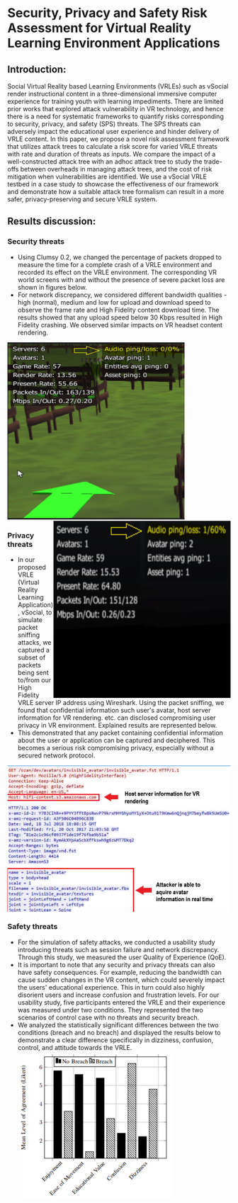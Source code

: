 #                        Security, Privacy and Safety Risk Assessment for Virtual Reality Learning Environment Applications

## Introduction:
Social Virtual Reality based Learning Environments (VRLEs) such as vSocial render instructional content in a three-dimensional immersive computer experience for training youth with learning impediments. There are limited prior works that explored attack vulnerability in VR technology, and hence there is a need for systematic frameworks to quantify risks corresponding to security, privacy, and safety (SPS) threats. The SPS threats can adversely impact the educational user experience and hinder delivery of VRLE content. In this paper, we propose a novel risk assessment framework that utilizes attack trees to calculate a risk score for varied VRLE threats with rate and duration of threats as inputs. We compare the impact of a well-constructed attack tree with an adhoc attack tree to study the trade-offs between overheads in managing attack trees, and the cost of risk mitigation when vulnerabilities are identified. We use a vSocial VRLE testbed in a case study to showcase the effectiveness of our framework and demonstrate how a suitable attack tree formalism can result in a more safer, privacy-preserving and secure VRLE system.

## Results discussion:
### Security threats
- Using Clumsy 0.2, we changed the percentage of packets dropped to measure the time for a complete crash of a VRLE environment and recorded its effect on the VRLE environment. The corresponding VR world screens with and without the presence of severe packet loss are shown in figures below.
- For network discrepancy, we considered different bandwidth qualities - high (normal), medium and low for upload and download speed to observe the frame rate and High Fidelity content download time.
The results showed that any upload speed below 30 Kbps resulted in High Fidelity crashing. We observed similar impacts on VR headset content rendering. 
<p float="left">
  <img src="https://github.com/VR-SPS/Results/blob/master/Without%20Packet%20Loss.PNG" width="400" height="400" />
  <img src="https://github.com/VR-SPS/Results/blob/master/After%20Packet%20Loss.PNG" width="400" height="400" align="right"/> 
</p>

### Privacy threats

- In our proposed VRLE (Virtual Reality Learning Application), vSocial, to simulate packet sniffing attacks, we captured a subset of packets being sent to/from our High Fidelity VRLE server IP address using Wireshark. Using the packet sniffing, we found that confidential information such user's avatar, host server information for VR rendering. etc. can disclosed compromising user privacy in VR environment. Explained results are represented below.
- This demonstrated that any packet containing confidential information about the user or application can be captured and deciphered. This becomes a serious risk compromising privacy, especially without a secured network protocol.
<p align="center">
<img src="https://github.com/VR-SPS/Results/blob/master/packet_sniffing.PNG" align="center"/>
</p>

### Safety threats
- For the simulation of safety attacks, we conducted a usability study introducing threats such as session failure and network discrepancy. Through this study, we measured the user Quality of Experience (QoE).
- It is important to note that any security and privacy threats can also have safety consequences. For example, reducing the bandwidth can cause sudden changes in the VR content, which could severely impact the users' educational experience. This in turn could also highly disorient users and increase confusion and frustration levels. For our usability study, five participants entered the VRLE and their experience was measured under two conditions. They represented the two scenarios of control case with no threats and security breach.
- We analyzed the statistically significant differences between the two conditions (breach and no breach) and displayed the results below to demonstrate a clear difference specifically in dizziness, confusion, control, and attitude towards the VRLE.
                   <img src="https://github.com/VR-SPS/Results/blob/master/Usability.PNG" align="center"/>
